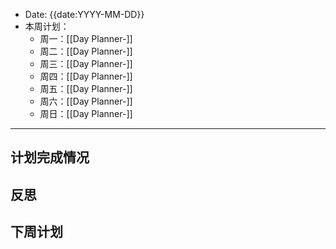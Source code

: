 - Date: {{date:YYYY-MM-DD}}
- 本周计划：
	- 周一：[[Day Planner-]]
	- 周二：[[Day Planner-]]
	- 周三：[[Day Planner-]]
	- 周四：[[Day Planner-]]
	- 周五：[[Day Planner-]]
	- 周六：[[Day Planner-]]
	- 周日：[[Day Planner-]]

***
## 计划完成情况

## 反思

## 下周计划
